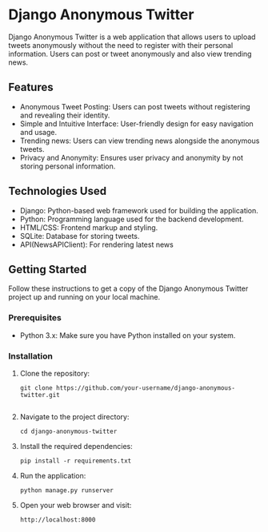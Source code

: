
# Django Anonymous Twitter

Django Anonymous Twitter is a web application that allows users to upload tweets anonymously without the need to register with their personal information. Users can post or tweet anonymously and also view trending news.
## Features

- Anonymous Tweet Posting: Users can post tweets without registering and revealing their identity.
- Simple and Intuitive Interface: User-friendly design for easy navigation and usage.
- Trending news: Users can view trending news alongside the anonymous tweets.
- Privacy and Anonymity: Ensures user privacy and anonymity by not storing personal information.

## Technologies Used

- Django: Python-based web framework used for building the application.
- Python: Programming language used for the backend development.
- HTML/CSS: Frontend markup and styling.
- SQLite: Database for storing tweets.
- API(NewsAPIClient): For rendering latest news

## Getting Started

Follow these instructions to get a copy of the Django Anonymous Twitter project up and running on your local machine.

### Prerequisites

- Python 3.x: Make sure you have Python installed on your system.

### Installation

1. Clone the repository:

   ```shell
   git clone https://github.com/your-username/django-anonymous-twitter.git
 
2. Navigate to the project directory:

    ```shell
    cd django-anonymous-twitter
    
3. Install the required dependencies:
    
    ```shell
    pip install -r requirements.txt

4. Run the application:

    ```shell
    python manage.py runserver

5. Open your web browser and visit:
   
   ```shell
   http://localhost:8000 
   
